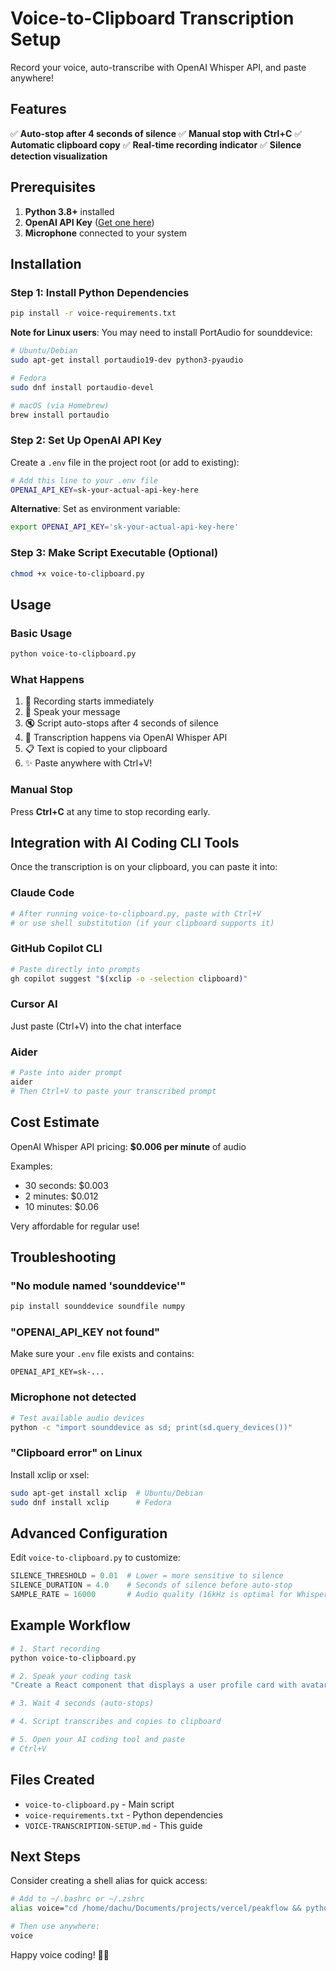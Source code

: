 # Voice-to-Clipboard Transcription Setup

Record your voice, auto-transcribe with OpenAI Whisper API, and paste anywhere!

## Features

✅ **Auto-stop after 4 seconds of silence**
✅ **Manual stop with Ctrl+C**
✅ **Automatic clipboard copy**
✅ **Real-time recording indicator**
✅ **Silence detection visualization**

## Prerequisites

1. **Python 3.8+** installed
2. **OpenAI API Key** ([Get one here](https://platform.openai.com/api-keys))
3. **Microphone** connected to your system

## Installation

### Step 1: Install Python Dependencies

```bash
pip install -r voice-requirements.txt
```

**Note for Linux users**: You may need to install PortAudio for sounddevice:
```bash
# Ubuntu/Debian
sudo apt-get install portaudio19-dev python3-pyaudio

# Fedora
sudo dnf install portaudio-devel

# macOS (via Homebrew)
brew install portaudio
```

### Step 2: Set Up OpenAI API Key

Create a `.env` file in the project root (or add to existing):

```bash
# Add this line to your .env file
OPENAI_API_KEY=sk-your-actual-api-key-here
```

**Alternative**: Set as environment variable:
```bash
export OPENAI_API_KEY='sk-your-actual-api-key-here'
```

### Step 3: Make Script Executable (Optional)

```bash
chmod +x voice-to-clipboard.py
```

## Usage

### Basic Usage

```bash
python voice-to-clipboard.py
```

### What Happens

1. 🎤 Recording starts immediately
2. 💬 Speak your message
3. 🔇 Script auto-stops after 4 seconds of silence
4. 🔄 Transcription happens via OpenAI Whisper API
5. 📋 Text is copied to your clipboard
6. ✨ Paste anywhere with Ctrl+V!

### Manual Stop

Press **Ctrl+C** at any time to stop recording early.

## Integration with AI Coding CLI Tools

Once the transcription is on your clipboard, you can paste it into:

### Claude Code
```bash
# After running voice-to-clipboard.py, paste with Ctrl+V
# or use shell substitution (if your clipboard supports it)
```

### GitHub Copilot CLI
```bash
# Paste directly into prompts
gh copilot suggest "$(xclip -o -selection clipboard)"
```

### Cursor AI
Just paste (Ctrl+V) into the chat interface

### Aider
```bash
# Paste into aider prompt
aider
# Then Ctrl+V to paste your transcribed prompt
```

## Cost Estimate

OpenAI Whisper API pricing: **$0.006 per minute** of audio

Examples:
- 30 seconds: $0.003
- 2 minutes: $0.012
- 10 minutes: $0.06

Very affordable for regular use!

## Troubleshooting

### "No module named 'sounddevice'"
```bash
pip install sounddevice soundfile numpy
```

### "OPENAI_API_KEY not found"
Make sure your `.env` file exists and contains:
```
OPENAI_API_KEY=sk-...
```

### Microphone not detected
```bash
# Test available audio devices
python -c "import sounddevice as sd; print(sd.query_devices())"
```

### "Clipboard error" on Linux
Install xclip or xsel:
```bash
sudo apt-get install xclip  # Ubuntu/Debian
sudo dnf install xclip      # Fedora
```

## Advanced Configuration

Edit `voice-to-clipboard.py` to customize:

```python
SILENCE_THRESHOLD = 0.01  # Lower = more sensitive to silence
SILENCE_DURATION = 4.0    # Seconds of silence before auto-stop
SAMPLE_RATE = 16000       # Audio quality (16kHz is optimal for Whisper)
```

## Example Workflow

```bash
# 1. Start recording
python voice-to-clipboard.py

# 2. Speak your coding task
"Create a React component that displays a user profile card with avatar, name, and bio"

# 3. Wait 4 seconds (auto-stops)

# 4. Script transcribes and copies to clipboard

# 5. Open your AI coding tool and paste
# Ctrl+V
```

## Files Created

- `voice-to-clipboard.py` - Main script
- `voice-requirements.txt` - Python dependencies
- `VOICE-TRANSCRIPTION-SETUP.md` - This guide

## Next Steps

Consider creating a shell alias for quick access:

```bash
# Add to ~/.bashrc or ~/.zshrc
alias voice="cd /home/dachu/Documents/projects/vercel/peakflow && python voice-to-clipboard.py"

# Then use anywhere:
voice
```

Happy voice coding! 🎤✨

